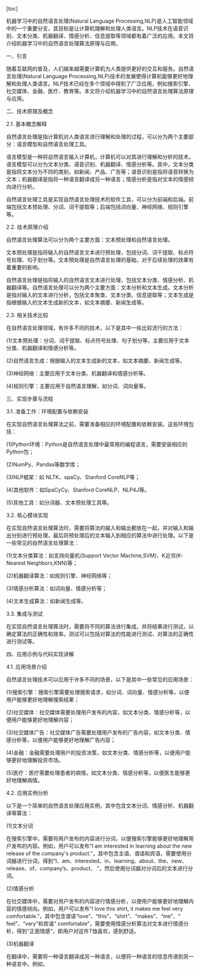 
[toc]                    
                
                
机器学习中的自然语言处理(Natural Language Processing,NLP)是人工智能领域中的一个重要分支，其目标是让计算机理解和处理人类语言。NLP技术在语音识别、文本分类、机器翻译、情感分析、信息提取等领域都有着广泛的应用。本文将介绍机器学习中的自然语言处理算法原理与应用。

一、引言

随着互联网的普及，人们越来越需要计算机为人类提供更好的交互和服务。自然语言处理(Natural Language Processing,NLP)技术的发展使得计算机能够更好地理解和处理人类语言。NLP技术已经在多个领域中得到了广泛应用，例如搜索引擎、社交媒体、金融、医疗、教育等。本文将介绍机器学习中的自然语言处理算法原理与应用。

二、技术原理及概念

2.1. 基本概念解释

自然语言处理是指计算机对人类语言进行理解和处理的过程，可以分为两个主要部分：语言模型和自然语言处理工具。

语言模型是一种将自然语言输入计算机，计算机可以对其进行理解和分析的技术。语言模型可以分为文本分类、语音识别、机器翻译、情感分析等。其中，文本分类是指将文本分为不同的类别，如新闻、产品、广告等；语音识别是指将语音转换为文本；机器翻译是指将一种语言翻译成另一种语言；情感分析是指对文本的情感倾向进行分析。

自然语言处理工具是实现自然语言处理技术的软件工具，可以分为前端和后端。前端包括文本预处理、分词、词干提取等；后端包括词向量、神经网络、规则引擎等。

2.2. 技术原理介绍

自然语言处理算法可以分为两个主要方面：文本预处理和自然语言处理。

文本预处理是指将输入的自然语言文本进行预处理，包括分词、词干提取、标点符号处理、句子划分等。文本预处理是自然语言处理的基础，对于后续处理的效果有着重要的影响。

自然语言处理是指将输入的自然语言文本进行处理，包括文本分类、情感分析、机器翻译等。自然语言处理可以分为两个主要方面：文本分析和文本生成。文本分析是指对输入的文本进行分析，包括文本聚类、文本分类、信息提取等；文本生成是指根据输入的文本生成新的文本，如文本摘要、新闻生成等。

2.3. 相关技术比较

在自然语言处理领域，有许多不同的技术，以下是其中一些比较流行的方法：

(1)文本预处理：分词、词干提取、标点符号处理、句子划分等，主要应用于文本分类、机器翻译和情感分析等。

(2)自然语言生成：根据输入的文本生成新的文本，如文本摘要、新闻生成等。

(3)神经网络：主要应用于文本分类、机器翻译和情感分析等。

(4)规则引擎：主要应用于自然语言理解，如分词、词向量等。

三、实现步骤与流程

3.1. 准备工作：环境配置与依赖安装

在实现自然语言处理算法之前，需要准备相应的环境配置和依赖安装。这些环境包括：

(1)Python环境：Python是自然语言处理中最常用的编程语言，需要安装相应的Python包；

(2)NumPy、Pandas等数学库；

(3)NLP框架：如 NLTK、spaCy、Stanford CoreNLP等；

(4)其他软件：如SpaCyCy、Stanford CoreNLP、NLP4J等。

(5)其他工具：如分词器、文本预处理工具等。

3.2. 核心模块实现

在实现自然语言处理算法时，需要将算法的输入和输出都放在一起，并对输入和输出分别进行预处理，最后将预处理后的文本输入到相应的算法中进行处理。以下是一些常见的自然语言处理算法：

(1)文本分类算法：如支持向量机(Support Vector Machine,SVM)、K近邻(K-Nearest Neighbors,KNN)等；

(2)机器翻译算法：如规则引擎、神经网络等；

(3)情感分析算法：如词向量、情感分析等；

(4)文本生成算法：如新闻生成等。

3.3. 集成与测试

在实现自然语言处理算法时，需要将不同的算法进行集成，并将结果进行测试，以确定算法的正确性和效率。测试可以包括对算法的性能进行测试、对算法的正确性进行测试等。

四、应用示例与代码实现讲解

4.1. 应用场景介绍

自然语言处理技术可以应用于许多不同的场景，以下是其中一些常见的应用场景：

(1)搜索引擎：搜索引擎需要处理搜索请求，如分词、词向量、情感分析等，以便用户能够更好地理解搜索结果；

(2)社交媒体：社交媒体需要处理用户发布的内容，如文本分类、情感分析等，以便用户能够更好地理解内容；

(3)社交媒体广告：社交媒体广告需要处理用户发布的广告内容，如文本分类、情感分析等，以便用户能够更好地理解广告内容；

(4)金融：金融需要处理用户的投资决策，如文本分类、情感分析等，以便用户能够更好地理解投资市场。

(5)医疗：医疗需要处理患者的病情，如文本分类、情感分析等，以便医生能够更好地理解病情。

4.2. 应用实例分析

以下是一个简单的自然语言处理应用实例，其中包含文本分词、情感分析、机器翻译等算法：

(1)文本分词

在搜索引擎中，需要将用户发布的内容进行分词，以便搜索引擎能够更好地理解用户发布的内容。例如，用户可以发布“I am interested in learning about the new release of the company's product.”，其中包含主语、谓语和宾语，需要使用分词器进行分词，得到“I、am、interested、in、learning、about、the、new、release、of、company’s、product、.”，然后使用分词器对分词后的文本进行分词。

(2)情感分析

在社交媒体中，需要对用户发布的内容进行情感分析，以便用户能够更好地理解内容的情感倾向。例如，用户可以发布“I love this shirt, it makes me feel very comfortable.”，其中包含谓语“love”、“this”、“shirt”、“makes”、“me”、“ feel”、“very”和宾语“ comfortable”，需要使用情感分析算法对文本进行情感分析，得到“正面情感”，即用户对这件T恤喜欢，感到舒适。

(3)机器翻译

在翻译中，需要将一种语言翻译成另一种语言，以便将一种语言的信息传递到另一种语言中。例如，

